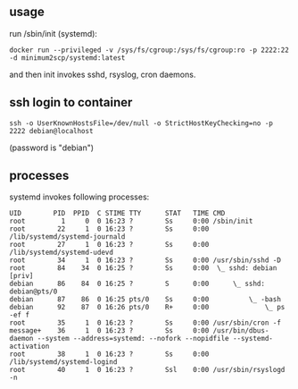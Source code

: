 ## usage

run /sbin/init (systemd):

```
docker run --privileged -v /sys/fs/cgroup:/sys/fs/cgroup:ro -p 2222:22 -d minimum2scp/systemd:latest
```

and then init invokes sshd, rsyslog, cron daemons.

## ssh login to container

```
ssh -o UserKnownHostsFile=/dev/null -o StrictHostKeyChecking=no -p 2222 debian@localhost
```

(password is "debian")

## processes

systemd invokes following processes:

```
UID        PID  PPID  C STIME TTY      STAT   TIME CMD
root         1     0  0 16:23 ?        Ss     0:00 /sbin/init
root        22     1  0 16:23 ?        Ss     0:00 /lib/systemd/systemd-journald
root        27     1  0 16:23 ?        Ss     0:00 /lib/systemd/systemd-udevd
root        34     1  0 16:23 ?        Ss     0:00 /usr/sbin/sshd -D
root        84    34  0 16:25 ?        Ss     0:00  \_ sshd: debian [priv] 
debian      86    84  0 16:25 ?        S      0:00      \_ sshd: debian@pts/0  
debian      87    86  0 16:25 pts/0    Ss     0:00          \_ -bash
debian      92    87  0 16:26 pts/0    R+     0:00              \_ ps -ef f
root        35     1  0 16:23 ?        Ss     0:00 /usr/sbin/cron -f
message+    36     1  0 16:23 ?        Ss     0:00 /usr/bin/dbus-daemon --system --address=systemd: --nofork --nopidfile --systemd-activation
root        38     1  0 16:23 ?        Ss     0:00 /lib/systemd/systemd-logind
root        40     1  0 16:23 ?        Ssl    0:00 /usr/sbin/rsyslogd -n
```

